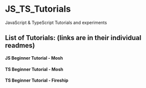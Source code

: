 # JS_TS_Tutorials
JavaScript &amp; TypeScript Tutorials and experiments


## List of Tutorials: (links are in their individual readmes) 

#### JS Beginner Tutorial - Mosh

#### TS Beginner Tutorial - Mosh

#### TS Beginner Tutorial - Fireship






